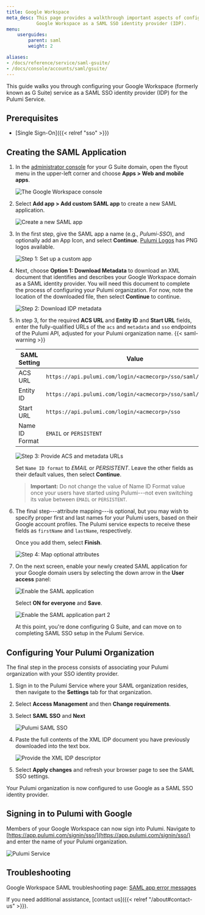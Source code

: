 ```yaml
---
title: Google Workspace
meta_desc: This page provides a walkthrough important aspects of configuring
           Google Workspace as a SAML SSO identity provider (IDP).
menu:
    userguides:
        parent: saml
        weight: 2

aliases:
- /docs/reference/service/saml-gsuite/
- /docs/console/accounts/saml/gsuite/
---
```


This guide walks you through configuring your Google Workspace (formerly known as G Suite) service as a SAML SSO identity provider
(IDP) for the Pulumi Service.

## Prerequisites

- [Single Sign-On]({{< relref "sso" >}})

## Creating the SAML Application

1. In the [administrator console](https://admin.google.com/) for your G Suite domain, open the flyout menu
in the upper-left corner and choose **Apps &gt; Web and mobile apps**.

    ![The Google Workspace console](/images/docs/reference/service/saml-gsuite/gsuite-console.png)

1. Select **Add app &gt; Add custom SAML app** to create a new SAML application.

    ![Create a new SAML app](/images/docs/reference/service/saml-gsuite/gsuite-apps-empty.png)

1. In the first step, give the SAML app a name (e.g., *Pulumi-SSO*), and optionally add an App Icon, and select **Continue**. [Pulumi Logos](https://www.pulumi.com/brand/) has PNG logos available.

    ![Step 1: Set up a custom app](/images/docs/reference/service/saml-gsuite/gsuite-dialog-step-1.png)

1. Next, choose **Option 1: Download Metadata** to download an XML document that identifies
and describes your Google Workspace domain as a SAML identity provider. You will need this document
to complete the process of configuring your Pulumi organization. For now, note the location of
the downloaded file, then select **Continue** to continue.

    ![Step 2: Download IDP metadata](/images/docs/reference/service/saml-gsuite/gsuite-dialog-step-2.png)

1. In step 3, for the required **ACS URL** and **Entity ID** and **Start URL** fields, enter the fully-qualified
URLs of the `acs` and `metadata` and `sso` endpoints of the Pulumi API, adjusted for your Pulumi organization name.
{{< saml-warning >}}

    | SAML Setting | Value    |
    | --------------- | ----- |
    | ACS URL | `https://api.pulumi.com/login/<acmecorp>/sso/saml/acs` |
    | Entity ID | `https://api.pulumi.com/login/<acmecorp>/sso/saml/metadata` |
    | Start URL | `https://api.pulumi.com/login/<acmecorp>/sso` |
    | Name ID Format | `EMAIL` or `PERSISTENT` |

    ![Step 3: Provide ACS and metadata URLs](/images/docs/reference/service/saml-gsuite/gsuite-dialog-step-3.png)

    Set `Name ID format` to *EMAIL* or *PERSISTENT*. Leave the other fields as their default values, then select **Continue**.
    > **Important:** Do not change the value of Name ID Format value once your users have started using Pulumi---not even switching its value between `EMAIL` or `PERSISTENT`.


1. The final step---attribute mapping---is optional, but you may wish to specify proper
first and last names for your Pulumi users, based on their Google account profiles. The Pulumi service
expects to receive these fields as `firstName` and `lastName`, respectively.

    Once you add them, select **Finish**. 

    ![Step 4: Map optional attributes](/images/docs/reference/service/saml-gsuite/gsuite-dialog-step-4.png)

1. On the next screen, enable your newly created SAML application for your Google
domain users by selecting the down arrow in the **User access** panel:

    ![Enable the SAML application](/images/docs/reference/service/saml-gsuite/gsuite-app-enable.png)

   Select **ON for everyone** and **Save**.

    ![Enable the SAML application part 2](/images/docs/reference/service/saml-gsuite/gsuite-app-enable-2.png)

   At this point, you're done configuring G Suite, and can move on to completing SAML SSO setup in
   the Pulumi Service.

## Configuring Your Pulumi Organization

The final step in the process consists of associating your Pulumi organization with your SSO identity
provider.

1. Sign in to the Pulumi Service where your SAML organization resides, then navigate to the **Settings** tab for that
organization.

1. Select **Access Management** and then **Change requirements**.

1. Select **SAML SSO** and **Next**

     ![Pulumi SAML SSO](/images/docs/reference/service/saml-gsuite/pulumi-enable-saml-sso.png)

1. Paste the full contents of the XML IDP document you have previously downloaded into the text box.

    ![Provide the XML IDP descriptor](/images/docs/reference/service/saml-gsuite/pulumi-load-sso-xml.png)

1. Select **Apply changes** and refresh your browser page to see the SAML SSO settings.

Your Pulumi organization is now configured to use Google as a SAML SSO identity provider.

## Signing in to Pulumi with Google

Members of your Google Workspace can now sign into Pulumi. Navigate to
[https://app.pulumi.com/signin/sso/](https://app.pulumi.com/signin/sso/) and enter the
name of your Pulumi organization.

![Pulumi Service](/images/docs/reference/service/saml-gsuite/pulumi-console-signin.png)

## Troubleshooting
Google Workspace SAML troubleshooting page: [SAML app error messages](https://support.google.com/a/answer/6301076) 

If you need additional assistance, [contact us]({{< relref "/about#contact-us" >}}).

